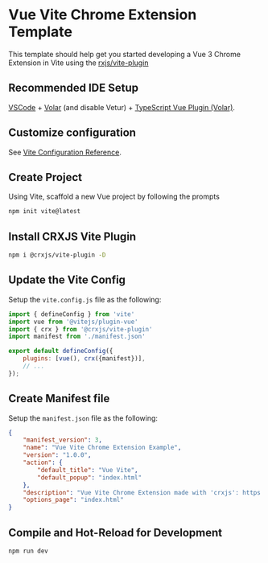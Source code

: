 # Vue Vite Chrome Extension Template

This template should help get you started developing a Vue 3 Chrome Extension in Vite using the [rxjs/vite-plugin](https://github.com/crxjs/chrome-extension-tools)

## Recommended IDE Setup

[VSCode](https://code.visualstudio.com/) + [Volar](https://marketplace.visualstudio.com/items?itemName=Vue.volar) (and disable Vetur) + [TypeScript Vue Plugin (Volar)](https://marketplace.visualstudio.com/items?itemName=Vue.vscode-typescript-vue-plugin).

## Customize configuration

See [Vite Configuration Reference](https://vitejs.dev/config/).

## Create Project
Using Vite, scaffold a new Vue project by following the prompts
```sh
npm init vite@latest
```
## Install CRXJS Vite Plugin
```sh
npm i @crxjs/vite-plugin -D
```
## Update the Vite Config
Setup the `vite.config.js` file as the following:
```js
import { defineConfig } from 'vite'
import vue from '@vitejs/plugin-vue'
import { crx } from '@crxjs/vite-plugin'
import manifest from './manifest.json'

export default defineConfig({
  	plugins: [vue(), crx({manifest})],
    // ...
});
```
## Create Manifest file
Setup the `manifest.json` file as the following:
```json
{
    "manifest_version": 3,
    "name": "Vue Vite Chrome Extension Example",
    "version": "1.0.0",
    "action": {
        "default_title": "Vue Vite",
        "default_popup": "index.html"
    },
    "description": "Vue Vite Chrome Extension made with 'crxjs': https://github.com/crxjs/chrome-extension-tools",
    "options_page": "index.html"
}
```
## Compile and Hot-Reload for Development

```sh
npm run dev
```